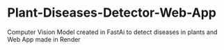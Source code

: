 # Plant-Diseases-Detector-Web-App
Computer Vision Model created in FastAi to detect diseases in plants and Web App made in Render
